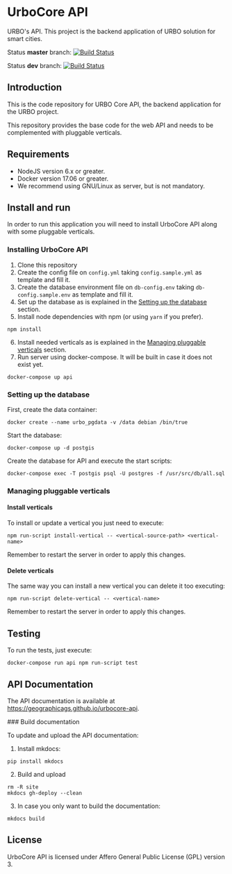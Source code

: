 # UrboCore API
URBO's API. This project is the backend application of URBO solution for smart cities.

Status **master** branch: [![Build Status](http://jenkins.geographica.gs/buildStatus/icon?job=urbocore-api/master)](http://jenkins.geographica.gs/job/urbocore-api/job/master/)

Status **dev** branch: [![Build Status](http://jenkins.geographica.gs/buildStatus/icon?job=urbocore-api/dev)](http://jenkins.geographica.gs/job/urbocore-api/job/dev/)

## Introduction
This is the code repository for URBO Core API, the backend application for the URBO project.

This repository provides the base code for the web API and needs to be complemented with pluggable verticals.


## Requirements
* NodeJS version 6.x or greater.
* Docker version 17.06 or greater.
* We recommend using GNU/Linux as server, but is not mandatory.


## Install and run
In order to run this application you will need to install UrboCore API along with some pluggable verticals.

### Installing UrboCore API
1. Clone this repository
2. Create the config file on `config.yml` taking `config.sample.yml` as template and fill it.
3. Create the database environment file on `db-config.env` taking `db-config.sample.env` as template and fill it.
4. Set up the database as is explained in the [Setting up the database](#setting-up-the-database) section.
5. Install node dependencies with npm (or using `yarn` if you prefer).
```
npm install
```
6. Install needed verticals as is explained in the [Managing pluggable verticals](#managing-pluggable-verticals) section.
7. Run server using docker-compose. It will be built in case it does not exist yet.
```
docker-compose up api
```


### Setting up the database
First, create the data container:
```
docker create --name urbo_pgdata -v /data debian /bin/true
```
Start the database:
```
docker-compose up -d postgis
```
Create the database for API and execute the start scripts:
```
docker-compose exec -T postgis psql -U postgres -f /usr/src/db/all.sql
```

### Managing pluggable verticals

#### Install verticals
To install or update a vertical you just need to execute:
```
npm run-script install-vertical -- <vertical-source-path> <vertical-name>
```

Remember to restart the server in order to apply this changes.

#### Delete verticals
The same way you can install a new vertical you can delete it too executing:
```
npm run-script delete-vertical -- <vertical-name>
```

Remember to restart the server in order to apply this changes.

## Testing
To run the tests, just execute:
```
docker-compose run api npm run-script test
```

## API Documentation

The API documentation is available at https://geographicags.github.io/urbocore-api.

### Build documentation

To update and upload the API documentation:
1. Install mkdocs:
```
pip install mkdocs
```
2. Build and upload
```
rm -R site
mkdocs gh-deploy --clean
```

3. In case you only want to build the documentation:
```
mkdocs build
```

## License

UrboCore API is licensed under Affero General Public License (GPL) version 3.
